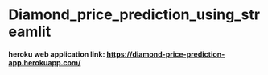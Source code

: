 # Diamond_price_prediction_using_streamlit

#### heroku web application link: https://diamond-price-prediction-app.herokuapp.com/
